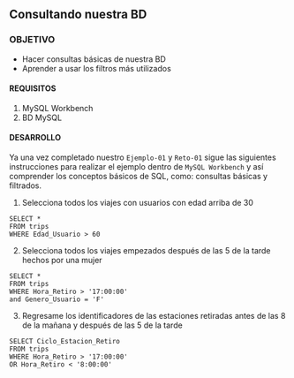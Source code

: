 ## Consultando nuestra BD

### OBJETIVO 
 - Hacer consultas básicas de nuestra BD
 - Aprender a usar los filtros más utilizados

#### REQUISITOS 
1. MySQL Workbench
2. BD MySQL

#### DESARROLLO

Ya una vez completado nuestro `Ejemplo-01` y `Reto-01` sigue las siguientes instrucciones para realizar el ejemplo dentro de `MySQL Workbench` y así comprender los conceptos básicos de SQL, como: consultas básicas y filtrados.


1. Selecciona todos los viajes con usuarios con edad arriba de 30
```
SELECT *
FROM trips
WHERE Edad_Usuario > 60
```
2. Selecciona todos los viajes empezados después de las 5 de la tarde hechos por una mujer
```
SELECT *
FROM trips
WHERE Hora_Retiro > '17:00:00'
and Genero_Usuario = 'F'
```
3. Regresame los identificadores de las estaciones retiradas antes de las 8 de la mañana y después de las 5 de la tarde
```
SELECT Ciclo_Estacion_Retiro
FROM trips
WHERE Hora_Retiro > '17:00:00'
OR Hora_Retiro < '8:00:00'
```